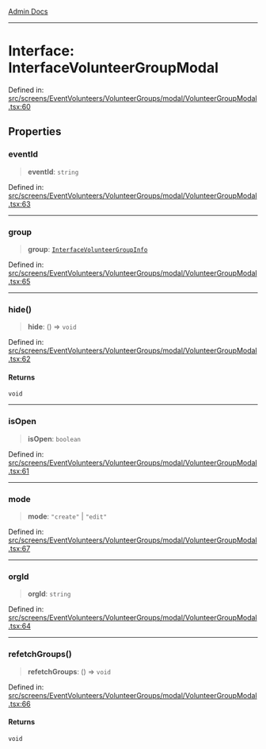 [Admin Docs](/)

***

# Interface: InterfaceVolunteerGroupModal

Defined in: [src/screens/EventVolunteers/VolunteerGroups/modal/VolunteerGroupModal.tsx:60](https://github.com/PalisadoesFoundation/talawa-admin/blob/main/src/screens/EventVolunteers/VolunteerGroups/modal/VolunteerGroupModal.tsx#L60)

## Properties

### eventId

> **eventId**: `string`

Defined in: [src/screens/EventVolunteers/VolunteerGroups/modal/VolunteerGroupModal.tsx:63](https://github.com/PalisadoesFoundation/talawa-admin/blob/main/src/screens/EventVolunteers/VolunteerGroups/modal/VolunteerGroupModal.tsx#L63)

***

### group

> **group**: [`InterfaceVolunteerGroupInfo`](../../../../../../utils/interfaces/interfaces/InterfaceVolunteerGroupInfo.md)

Defined in: [src/screens/EventVolunteers/VolunteerGroups/modal/VolunteerGroupModal.tsx:65](https://github.com/PalisadoesFoundation/talawa-admin/blob/main/src/screens/EventVolunteers/VolunteerGroups/modal/VolunteerGroupModal.tsx#L65)

***

### hide()

> **hide**: () => `void`

Defined in: [src/screens/EventVolunteers/VolunteerGroups/modal/VolunteerGroupModal.tsx:62](https://github.com/PalisadoesFoundation/talawa-admin/blob/main/src/screens/EventVolunteers/VolunteerGroups/modal/VolunteerGroupModal.tsx#L62)

#### Returns

`void`

***

### isOpen

> **isOpen**: `boolean`

Defined in: [src/screens/EventVolunteers/VolunteerGroups/modal/VolunteerGroupModal.tsx:61](https://github.com/PalisadoesFoundation/talawa-admin/blob/main/src/screens/EventVolunteers/VolunteerGroups/modal/VolunteerGroupModal.tsx#L61)

***

### mode

> **mode**: `"create"` \| `"edit"`

Defined in: [src/screens/EventVolunteers/VolunteerGroups/modal/VolunteerGroupModal.tsx:67](https://github.com/PalisadoesFoundation/talawa-admin/blob/main/src/screens/EventVolunteers/VolunteerGroups/modal/VolunteerGroupModal.tsx#L67)

***

### orgId

> **orgId**: `string`

Defined in: [src/screens/EventVolunteers/VolunteerGroups/modal/VolunteerGroupModal.tsx:64](https://github.com/PalisadoesFoundation/talawa-admin/blob/main/src/screens/EventVolunteers/VolunteerGroups/modal/VolunteerGroupModal.tsx#L64)

***

### refetchGroups()

> **refetchGroups**: () => `void`

Defined in: [src/screens/EventVolunteers/VolunteerGroups/modal/VolunteerGroupModal.tsx:66](https://github.com/PalisadoesFoundation/talawa-admin/blob/main/src/screens/EventVolunteers/VolunteerGroups/modal/VolunteerGroupModal.tsx#L66)

#### Returns

`void`
